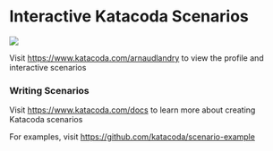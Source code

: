 # Interactive Katacoda Scenarios

[![](http://shields.katacoda.com/katacoda/arnaudlandry/count.svg)](https://www.katacoda.com/arnaudlandry "Get your profile on Katacoda.com")

Visit https://www.katacoda.com/arnaudlandry to view the profile and interactive scenarios

### Writing Scenarios
Visit https://www.katacoda.com/docs to learn more about creating Katacoda scenarios

For examples, visit https://github.com/katacoda/scenario-example
